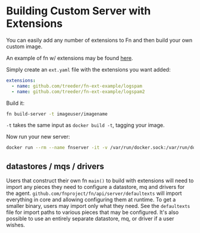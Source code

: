 # Building Custom Server with Extensions

You can easily add any number of extensions to Fn and then build your own custom image.

An example of fn w/ extensions may be found [here](https://github.com/fnproject/fn-ext-example).

Simply create an `ext.yaml` file with the extensions you want added:

```yaml
extensions:
  - name: github.com/treeder/fn-ext-example/logspam
  - name: github.com/treeder/fn-ext-example/logspam2
```

Build it:

```sh
fn build-server -t imageuser/imagename
```

`-t` takes the same input as `docker build -t`, tagging your image.

Now run your new server:

```sh
docker run --rm --name fnserver -it -v /var/run/docker.sock:/var/run/docker.sock -v $PWD/data:/app/data -p 8080:8080 imageuser/imagename
```

## datastores / mqs / drivers

Users that construct their own fn `main()` to build with extensions will need
to import any pieces they need to configure a datastore, mq and drivers for
the agent. `github.com/fnproject/fn/api/server/defaultexts` will import
everything in core and allowing configuring them at runtime. To get a smaller
binary, users may import only what they need. See the `defaultexts` file for
import paths to various pieces that may be configured. It's also possible to
use an entirely separate datastore, mq, or driver if a user wishes.
